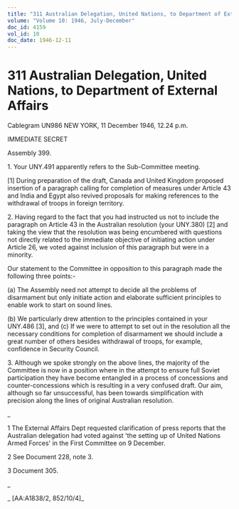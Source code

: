 ```yaml
---
title: "311 Australian Delegation, United Nations, to Department of External Affairs"
volume: "Volume 10: 1946, July-December"
doc_id: 4159
vol_id: 10
doc_date: 1946-12-11
---
```


# 311 Australian Delegation, United Nations, to Department of External Affairs

Cablegram UN986 NEW YORK, 11 December 1946, 12.24 p.m.

IMMEDIATE SECRET

Assembly 399.

1\. Your UNY.491 apparently refers to the Sub-Committee meeting.

[1] During preparation of the draft, Canada and United Kingdom proposed insertion of a paragraph calling for completion of measures under Article 43 and India and Egypt also revived proposals for making references to the withdrawal of troops in foreign territory.

2\. Having regard to the fact that you had instructed us not to include the paragraph on Article 43 in the Australian resolution (your UNY.380) [2] and taking the view that the resolution was being encumbered with questions not directly related to the immediate objective of initiating action under Article 26, we voted against inclusion of this paragraph but were in a minority.

Our statement to the Committee in opposition to this paragraph made the following three points:-

(a) The Assembly need not attempt to decide all the problems of disarmament but only initiate action and elaborate sufficient principles to enable work to start on sound lines.

(b) We particularly drew attention to the principles contained in your UNY.486 [3], and (c) If we were to attempt to set out in the resolution all the necessary conditions for completion of disarmament we should include a great number of others besides withdrawal of troops, for example, confidence in Security Council.

3\. Although we spoke strongly on the above lines, the majority of the Committee is now in a position where in the attempt to ensure full Soviet participation they have become entangled in a process of concessions and counter-concessions which is resulting in a very confused draft. Our aim, although so far unsuccessful, has been towards simplification with precision along the lines of original Australian resolution.

_

1 The External Affairs Dept requested clarification of press reports that the Australian delegation had voted against 'the setting up of United Nations Armed Forces' in the First Committee on 9 December.

2 See Document 228, note 3.

3 Document 305.

_

_ [AA:A1838/2, 852/10/4]_
